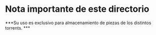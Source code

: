 # Nota importante de este directorio

***Su uso es exclusivo para almacenamiento de piezas de los distintos torrents. ***

